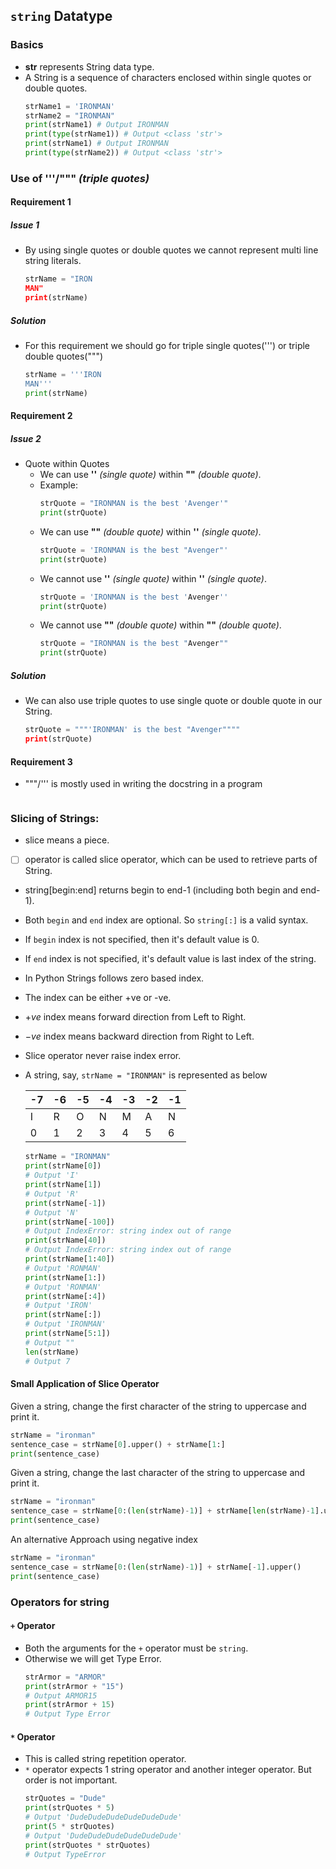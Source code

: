 ## `string` Datatype

### Basics
- **str** represents String data type.
- A String is a sequence of characters enclosed within single quotes or double quotes.
    ```python
    strName1 = 'IRONMAN'
    strName2 = "IRONMAN"
    print(strName1) # Output IRONMAN
    print(type(strName1)) # Output <class 'str'>
    print(strName1) # Output IRONMAN
    print(type(strName2)) # Output <class 'str'>
    ```


### Use of '''/""" *(triple quotes)*

#### Requirement 1
##### Issue 1
- By using single quotes or double quotes we cannot represent multi line string literals.

    ```python
    strName = "IRON
    MAN"
    print(strName)
    ```
##### Solution
- For this requirement we should go for triple single quotes(''') or triple double quotes(""")
    ```python
    strName = '''IRON
    MAN'''
    print(strName)
    ```

#### Requirement 2
##### Issue 2
- Quote within Quotes
    - We can use **''** *(single quote)* within **""** *(double quote)*.
    - Example:
        ```python
        strQuote = "IRONMAN is the best 'Avenger'"
        print(strQuote)
        ```
    - We can use **""** *(double quote)* within **''** *(single quote)*.
        ```python
        strQuote = 'IRONMAN is the best "Avenger"'
        print(strQuote)
        ```    
    - We cannot use **''** *(single quote)* within **''** *(single quote)*.
        ```python
        strQuote = 'IRONMAN is the best 'Avenger''
        print(strQuote)
        ```    
    - We cannot use **""** *(double quote)* within **""** *(double quote)*.
        ```python
        strQuote = "IRONMAN is the best "Avenger""
        print(strQuote)
        ```    
##### Solution
- We can also use triple quotes to use single quote or double quote in our String.
    ```python
    strQuote = """'IRONMAN' is the best "Avenger""""
    print(strQuote)
    ```

#### Requirement 3
- """/''' is mostly used in writing the docstring in a program
    ```python
    ```

### Slicing of Strings:
- slice means a piece.
- [ ] operator is called slice operator, which can be used to retrieve parts of String.
- string[begin:end] returns begin to end-1 (including both begin and end-1).
- Both `begin` and `end` index are optional. So `string[:]` is a valid syntax.
- If `begin` index is not specified, then it's default value is 0.
- If `end` index is not specified, it's default value is last index of the string.
- In Python Strings follows zero based index.
- The index can be either +ve or -ve.
- $+ve$ index means forward direction from Left to Right.
- $-ve$ index means backward direction from Right to Left.
- Slice operator never raise index error.
- A string, say, `strName = "IRONMAN"` is represented as below

    | \-7 | \-6 | \-5 | \-4 | \-3 | \-2 | \-1 |
    | --- | --- | --- | --- | --- | --- | --- |
    | I   | R   | O   | N   | M   | A   | N   |
    | 0   | 1   | 2   | 3   | 4   | 5   | 6   |

    ```python
    strName = "IRONMAN"
    print(strName[0])
    # Output 'I'
    print(strName[1])
    # Output 'R'
    print(strName[-1])
    # Output 'N'
    print(strName[-100])
    # Output IndexError: string index out of range
    print(strName[40])
    # Output IndexError: string index out of range
    print(strName[1:40])
    # Output 'RONMAN'
    print(strName[1:])
    # Output 'RONMAN'
    print(strName[:4])
    # Output 'IRON'
    print(strName[:])
    # Output 'IRONMAN'
    print(strName[5:1])
    # Output ""
    len(strName)
    # Output 7
    ```

#### Small Application of Slice Operator
Given a string, change the first character of the string to uppercase and print it.
```python
strName = "ironman"
sentence_case = strName[0].upper() + strName[1:]
print(sentence_case)
```
Given a string, change the last character of the string to uppercase and print it.
```python
strName = "ironman"
sentence_case = strName[0:(len(strName)-1)] + strName[len(strName)-1].upper()
print(sentence_case)
```
An alternative Approach using negative index
```python
strName = "ironman"
sentence_case = strName[0:(len(strName)-1)] + strName[-1].upper()
print(sentence_case)
```

### Operators for string

#### `+` Operator
- Both the arguments for the `+` operator must be  `string`.
- Otherwise we will get Type Error.
    ```python
    strArmor = "ARMOR"
    print(strArmor + "15")
    # Output ARMOR15
    print(strArmor + 15)
    # Output Type Error
    ```

#### `*` Operator
- This is called string repetition operator.
- `*` operator expects 1 string operator and another integer operator. But order is not important.
    ```python
    strQuotes = "Dude"
    print(strQuotes * 5)
    # Output 'DudeDudeDudeDudeDudeDude'
    print(5 * strQuotes)
    # Output 'DudeDudeDudeDudeDudeDude'
    print(strQuotes * strQuotes)
    # Output TypeError
    ```